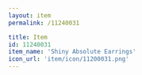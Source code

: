 ```yaml
---
layout: item
permalink: /11240031

title: Item
id: 11240031
item_name: 'Shiny Absolute Earrings'
icon_url: 'item/icon/11200031.png'
---
```


